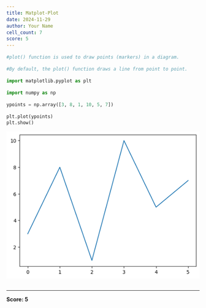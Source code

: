 ```yaml
---
title: Matplot-Plot
date: 2024-11-29
author: Your Name
cell_count: 7
score: 5
---
```


```python
#plot() function is used to draw points (markers) in a diagram.
```


```python
#By default, the plot() function draws a line from point to point.
```


```python
import matplotlib.pyplot as plt
```


```python
import numpy as np
```


```python
ypoints = np.array([3, 8, 1, 10, 5, 7])
```


```python
plt.plot(ypoints)
plt.show()
```


    
![png](matplot-plot_files/matplot-plot_5_0.png)
    



```python

```


---
**Score: 5**
